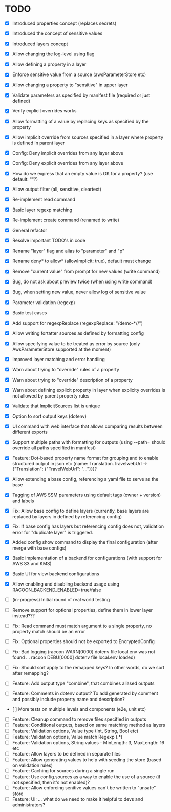 # TODO

- [x] Introduced properties concept (replaces secrets)
- [x] Introduced the concept of sensitive values
- [x] Introduced layers concept
- [x] Allow changing the log-level using flag
- [x] Allow defining a property in a layer
- [x] Enforce sensitive value from a source (awsParameterStore etc)
- [x] Allow changing a property to "sensitive" in upper layer
- [x] Validate parameters as specified by manifest file (required or just defined)
- [x] Verify explicit overrides works
- [x] Allow formatting of a value by replacing keys as specified by the property
- [x] Allow implicit override from sources specified in a layer where property is defined in parent layer
- [x] Config: Deny implicit overrides from any layer above
- [x] Config: Deny explicit overrides from any layer above
- [x] How do we express that an empty value is OK for a property? (use default: ""?)
- [x] Allow output filter (all, sensitive, cleartext)
- [x] Re-implement read command
- [x] Basic layer regexp matching
- [x] Re-implement create command (renamed to write)
- [x] General refactor
- [x] Resolve important TODO's in code
- [x] Rename "layer" flag and alias to "parameter" and "p"
- [x] Rename deny* to allow* (allowImplicit: true), default must change
- [x] Remove "current value" from prompt for new values (write command)
- [x] Bug, do not ask about preview twice (when using write command)
- [x] Bug, when setting new value, never allow log of sensitive value
- [x] Parameter validation (regexp)
- [x] Basic test cases
- [x] Add support for regexpReplace (regexpReplace: "/demo-\*//")
- [x] Allow writing fortatter sources as defined by formatting config
- [x] Allow specifying <not-found> value to be treated as error by source (only AwsParameterStore supported at the moment)
- [x] Improved layer matching and error handling
- [x] Warn about trying to "override" rules of a property
- [x] Warn about trying to "override" description of a property
- [x] Warn about defining explicit property in layer when explicity overrides is not allowed by parent property rules
- [x] Validate that ImplicitSources list is unique
- [x] Option to sort output keys (dotenv)
- [x] UI command with web interface that allows comparing results between different exports
- [x] Support multiple paths with formatting for outputs (using --path= should override all paths specified in manifest)
- [x] Feature: Dot-based property name format for grouping and to enable structured output in json etc (name: Translation.TravelwebUrl -> {"Translation": {"TravelWebUrl": "..."}})?
- [x] Allow extending a base config, referencing a yaml file to serve as the base
- [x] Tagging of AWS SSM parameters using default tags (owner + version) and labels
- [x] Fix: Allow base config to define layers (currently, base layers are replaced by layers in defined by referencing config)
- [x] Fix: If base config has layers but referencing config does not, validation error for "duplicate layer" is triggered.
- [x] Added config show command to display the final configuration (after merge with base configs)
- [x] Basic implementation of a backend for configurations (with support for AWS S3 and KMS)
- [x] Basic UI for view backend configurations
- [x] Allow enabling and disabling backend usage using RACOON_BACKEND_ENABLED=true/false

- [ ] (in-progress) Initial round of real world testing

- [ ] Remove support for optional properties, define them in lower layer instead???
- [ ] Fix: Read command must match argument to a single property, no property match should be an error
- [ ] Fix: Optional properties should not be exported to EncryptedConfig
- [ ] Fix: Bad logging (racoon WARN[0000] dotenv file local.env was not found ... racoon DEBU[0000] dotenv file local.env loaded)
- [ ] Fix: Should sort apply to the remapped keys? In other words, do we sort after remapping?
- [ ] Feature: Add output type "combine", that combines aliased outputs
- [ ] Feature: Comments in dotenv output? To add generated by comment and possibly include property name and description?

- [ ] More tests on multiple levels and components (e2e, unit etc)
- [ ] Feature: Cleanup command to remove files specified in outputs
- [ ] Feature: Conditional outputs, based on same matching method as layers
- [ ] Feature: Validation options, Value type (Int, String, Bool etc)
- [ ] Feature: Validation options, Value match Regexp (.\*)
- [ ] Feature: Validation options, String values - MinLength: 3, MaxLength: 16 etc
- [ ] Feature: Allow layers to be defined in separate files
- [ ] Feature: Allow generating values to help with seeding the store (based on validation rules)
- [ ] Feature: Caching for sources during a single run
- [ ] Feature: Use config.sources as a way to enable the use of a source (if not specified, then it's not enabled)?
- [ ] Feature: Allow enforcing senitive values can't be written to "unsafe" store
- [ ] Feature: UI: ... what do we need to make it helpful to devs and administrators?
